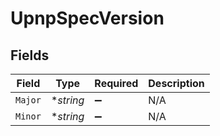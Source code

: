 # UpnpSpecVersion


## Fields

| Field              | Type               | Required           | Description        |
| ------------------ | ------------------ | ------------------ | ------------------ |
| `Major`            | **string*          | :heavy_minus_sign: | N/A                |
| `Minor`            | **string*          | :heavy_minus_sign: | N/A                |